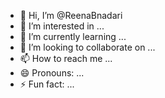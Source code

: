 - 👋 Hi, I’m @ReenaBnadari
- 👀 I’m interested in ...
- 🌱 I’m currently learning ...
- 💞️ I’m looking to collaborate on ...
- 📫 How to reach me ...
- 😄 Pronouns: ...
- ⚡ Fun fact: ...

<!---
ReenaBnadari/ReenaBnadari is a ✨ special ✨ repository because its `README.md` (this file) appears on your GitHub profile.
You can click the Preview link to take a look at your changes.
--->
